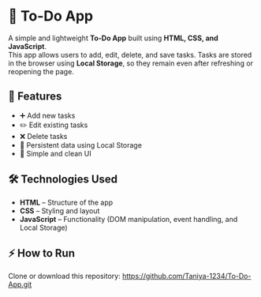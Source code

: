 # 📝 To-Do App

A simple and lightweight **To-Do App** built using **HTML, CSS, and JavaScript**.  
This app allows users to add, edit, delete, and save tasks. Tasks are stored in the browser using **Local Storage**, so they remain even after refreshing or reopening the page.




## 🚀 Features
- ➕ Add new tasks  
- ✏️ Edit existing tasks  
- ❌ Delete tasks  
- 💾 Persistent data using Local Storage  
- 🎨 Simple and clean UI  




## 🛠️ Technologies Used
- **HTML** – Structure of the app  
- **CSS** – Styling and layout  
- **JavaScript** – Functionality (DOM manipulation, event handling, and Local Storage)  




## ⚡ How to Run
Clone or download this repository:
   https://github.com/Taniya-1234/To-Do-App.git

